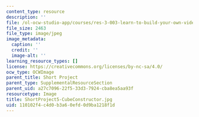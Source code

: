 ```yaml
---
content_type: resource
description: ''
file: /ol-ocw-studio-app/courses/res-3-003-learn-to-build-your-own-videogame-with-the-unity-game-engine-and-microsoft-kinect-january-iap-2017/110102f4c4d0b3a60efd0d9ba1218f1d_ShortProject5-CubeConstructor.jpg
file_size: 2463
file_type: image/jpeg
image_metadata:
  caption: ''
  credit: ''
  image-alt: ''
learning_resource_types: []
license: https://creativecommons.org/licenses/by-nc-sa/4.0/
ocw_type: OCWImage
parent_title: Short Project
parent_type: SupplementalResourceSection
parent_uid: a27c7096-22f5-33d3-7924-cba8ea5aa93f
resourcetype: Image
title: ShortProject5-CubeConstructor.jpg
uid: 110102f4-c4d0-b3a6-0efd-0d9ba1218f1d
---
```

